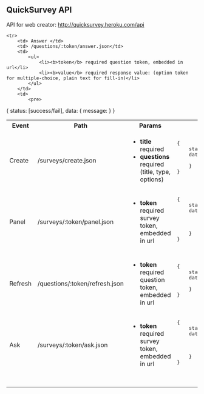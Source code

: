 QuickSurvey API
---------------

API for web creator: http://quicksurvey.heroku.com/api

<table>
	<tr>
		<th> Event </th>
		<th> Path </th>
		<th> Params </th>
		<th> Object </th>
		<th> Comments </th>
	</tr>
	<tr>
		<td> Create </td>
		<td> /surveys/create.json</td>
		<td> 
			<ul>
				<li><b>title</b> required</li>
				<li><b>questions</b> required (title, type, options)</li>
			</ul>
		</td>
		<td> 
			<pre>
{
	status: [success/fail],
	data: {
		token: 
	}
}
			</pre>
		</td>
		<td>
		</td>
	</tr>	
	<tr>
		<td> Panel </td>
		<td> /surveys/:token/panel.json</td>
		<td> 
			<ul>
				<li><b>token</b> required survey token, embedded in url</li>
			</ul>
		</td>
		<td> 
			<pre>
{
	status: [success/fail],
	data: {
		title: ,
		token: ,
		questions: [{title:, token:, type:, stats: <see "refresh section ">}, ...]
	}
}
			</pre>
		</td>
		<td>			
		</td>
	</tr>
	<tr>
		<td> Refresh </td>
		<td> /questions/:token/refresh.json</td>
		<td> 
			<ul>
				<li><b>token</b> required question token, embedded in url</li>
			</ul>
		</td>
		<td> 
			<pre>
{
	status: [success/fail],
	data: {
		stats: [{value:, count:, type:}, ...]
	}
}
			</pre>
		</td>
		<td>			
		</td>
	</tr>
	<tr>
		<td> Ask </td>
		<td> /surveys/:token/ask.json</td>
		<td> 
			<ul>
				<li><b>token</b> required survey token, embedded in url</li>
			</ul>
		</td>
		<td> 
			<pre>
{
	status: [success/fail],
	data: {
		title: ,
		token: ,
		questions: [{title: , token: , type: , options: [content: , type: , token: ]}]
	}
}
			</pre>
		</td>
		<td>
		</td>
	</tr>	
	
	<tr>
		<td> Answer </td>
		<td> /questions/:token/answer.json</td>
		<td> 
			<ul>
				<li><b>token</b> required question token, embedded in url</li>
				<li><b>value</b> required response value: (option token for multiple-choice, plain text for fill-in)</li>
			</ul>
		</td>
		<td> 
			<pre>
{
	status: [success/fail],
	data: {
		message: <service feedback to survey takers>
	}
}
			</pre>
		</td>
		<td>			
		</td>
	</tr>
	
</table>